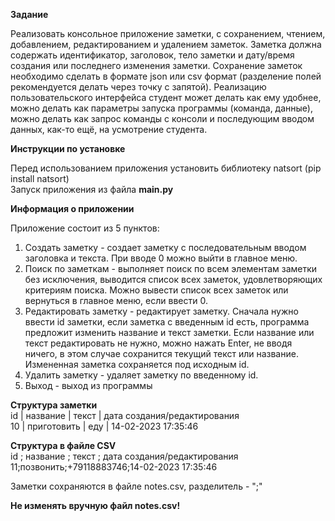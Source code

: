 **Задание**

Реализовать консольное приложение заметки, с сохранением, чтением,
добавлением, редактированием и удалением заметок. Заметка должна
содержать идентификатор, заголовок, тело заметки и дату/время создания
или последнего изменения заметки. Сохранение заметок необходимо сделать
в формате json или csv формат (разделение полей рекомендуется делать через
точку с запятой). Реализацию пользовательского интерфейса студент может
делать как ему удобнее, можно делать как параметры запуска программы
(команда, данные), можно делать как запрос команды с консоли и
последующим вводом данных, как-то ещё, на усмотрение студента.

**Инструкции по установке**

Перед использованием приложения установить библиотеку natsort (pip install natsort)\
Запуск приложения из файла **main.py**


**Информация о приложении**

Приложение состоит из 5 пунктов:
1. Создать заметку - создает заметку с последовательным вводом заголовка
и текста. При вводе 0 можно выйти в главное меню.
2. Поиск по заметкам - выполняет поиск по всем элементам заметки без исключения, выводится список всех заметок,
удовлетворяющих критериям поиска. Можно вывести список всех заметок или вернуться в главное меню, если ввести 0.
3. Редактировать заметку - редактирует заметку. Сначала нужно ввести id заметки,
если заметка с введенным id есть, программа предложит изменить название и текст заметки.
Если название или текст редактировать не нужно, можно нажать Enter, не вводя ничего, 
в этом случае сохранится текущий текст или название.
Измененная заметка сохраняется под исходным id.
4. Удалить заметку - удаляет заметку по введенному id.
5. Выход - выход из программы

**Структура заметки**\
id |  название  |   текст  | дата создания/редактирования\
10 | приготовить |  еду  |     14-02-2023 17:35:46

**Структура в файле CSV**\
id ; название  ;   текст ;   дата создания/редактирования\
11;позвонить;+79118883746;14-02-2023 17:35:46

Заметки сохраняются в файле notes.csv, разделитель - ";"


**Не изменять вручную файл notes.csv!**